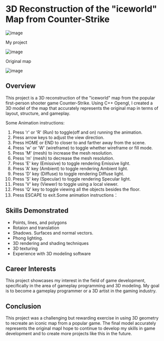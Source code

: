 # 3D Reconstruction of the "iceworld" Map from Counter-Strike
![image](https://user-images.githubusercontent.com/87624521/212572414-296bdfc1-b942-40da-8f1d-ea1c1c9d5887.png)

My project

![image](https://user-images.githubusercontent.com/87624521/207425672-24e6c1ab-caea-41e0-a5d0-b8279d57fc69.png)

Original map

![image](https://user-images.githubusercontent.com/87624521/207425809-5a463524-1ae2-436e-b9d6-d9090e5a86c9.png)

## Overview

This project is a 3D reconstruction of the "iceworld" map from the popular first-person shooter game Counter-Strike. Using C++ Opengl, I created a 3D model of the map that accurately represents the original map in terms of layout, structure, and gameplay.

Some Animation instructions:
1. Press 'r' or 'R' (Run) to toggle(off and on) running the animation.
2. Press arrow keys to adjust the view direction.
3. Press HOME or END to closer to and farther away from the scene.
4. Press 'w' or 'W' (wireframe) to toggle whether wireframe or fill mode.
5. Press 'M' (mesh) to increase the mesh resolution.
6. Press 'm' (mesh) to decrease the mesh resolution.
7. Press 'E' key (Emissive) to toggle rendering Emissive light.
8. Press 'A' key (Ambient) to toggle rendering Ambient light.
9. Press 'D' key (Diffuse) to toggle rendering Diffuse light.
10. Press 'S' key (Specular) to toggle rendering Specular light.
11. Press 'V' key (Viewer) to toggle using a local viewer.
12. Press 'Q' key to toggle viewing all the objects besides the floor.
13. Press ESCAPE to exit.Some animation instructions：

## Skills Demonstrated

- Points, lines, and polygons   
- Rotaion and translation 
- Shadows. Surfaces and normal vectors.
- Phong lighting.
- 3D rendering and shading techniques
- 3D texturing 
- Experience with 3D modeling software

## Career Interests

This project showcases my interest in the field of game development, specifically in the area of gameplay programming and 3D modeling. My goal is to become a gameplay programmer or a 3D artist in the gaming industry.

## Conclusion

This project was a challenging but rewarding exercise in using 3D geometry to recreate an iconic map from a popular game. The final model accurately represents the original mapI hope to continue to develop my skills in game development and to create more projects like this in the future.








